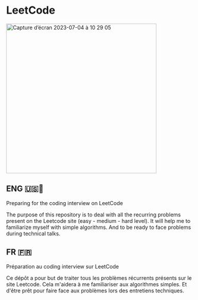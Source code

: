 # LeetCode
<img width="404" alt="Capture d’écran 2023-07-04 à 10 29 05" src="https://github.com/PuchToTalk/LeetCode/assets/90144938/9b23b9f7-a768-4f0c-9382-fbc57a4e5a40">


## ENG 🇺🇸🏴󠁧󠁢󠁥󠁮󠁧󠁿
Preparing for the coding interview on LeetCode

The purpose of this repository is to deal with all the recurring problems present on the Leetcode site (easy - medium - hard level). It will help me to familiarize myself with simple algorithms. And to be ready to face problems during technical talks.


## FR 󠁧󠁢🇫🇷
Préparation au coding interview sur LeetCode

Ce dépôt a pour but de traiter tous les problèmes récurrents présents sur le site Leetcode. Cela m'aidera à me familiariser aux algorithmes simples. Et d'être prêt pour faire face aux problèmes lors des entretiens techniques.

